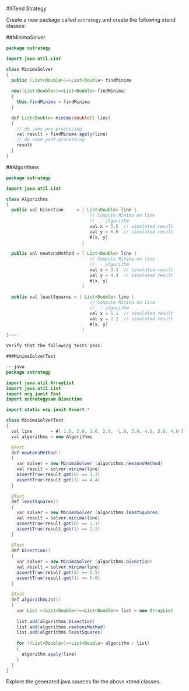 #XTend Strategy

Create a new package called `xstrategy` and create the following xtend classes:

##MinimaSolver

~~~java
package xstrategy

import java.util.List

class MinimaSolver 
{
  public (List<Double>)=>List<Double> findMinima
  
  new((List<Double>)=>List<Double> findMinima)
  {
    this.findMinima = findMinima
  }

  def List<Double> minima(double[] line)
  {
    // do some pre-processing
    val result = findMinima.apply(line)
    // do some post-processing
    result
  }
}
~~~

##Algorithms

~~~java
package xstrategy

import java.util.List

class Algorithms 
{  
  public val bisection     = [ List<Double> line | 
                                // Compute Minima on line
                                //  - algorithm
                                val x = 5.5  // simulated result
                                val y = 6.6  // simulated result
                                #[x, y]    
                             ]  
                              
  public val newtonsMethod = [ List<Double> line | 
                                // Compute Minima on line
                                //  - algorithm
                                val x = 3.3  // simulated result
                                val y = 4.4  // simulated result
                                #[x, y]    
                             ]  
                             
  public val leastSquares = [ List<Double> line | 
                                // Compute Minima on line
                                //  - algorithm
                                val x = 1.1  // simulated result
                                val y = 2.2  // simulated result
                                #[x, y]    
                             ]     
}~~~

Verify that the following tests pass:

###MinimaSolverTest

~~~java
package xstrategy

import java.util.ArrayList
import java.util.List
import org.junit.Test
import xstrategysam.Bisection

import static org.junit.Assert.*

class MinimaSolverTest
{
  val line       = #[ 1.0, 2.0, 1.0, 2.0, -1.0, 3.0, 4.0, 5.0, 4.0 ]
  val algorithms = new Algorithms

  @Test
  def newtonsMethod()
  {
    var solver = new MinimaSolver (algorithms.newtonsMethod)
    val result = solver.minima(line)
    assertTrue(result.get(0) == 3.3)
    assertTrue(result.get(1) == 4.4)    
  }
 
  @Test
  def leastSquares()
  { 
    var solver = new MinimaSolver (algorithms.leastSquares)
    val result = solver.minima(line)
    assertTrue(result.get(0) == 1.1)
    assertTrue(result.get(1) == 2.2)
  }
  
  @Test
  def bisection()
  {
    var solver = new MinimaSolver (algorithms.bisection)
    val result = solver.minima(line)
    assertTrue(result.get(0) == 5.5)
    assertTrue(result.get(1) == 6.6)
  }
  
  @Test
  def algorithmList()
  {
    var List <(List<Double>)=>List<Double>> list = new ArrayList
    
    list.add(algorithms.bisection)
    list.add(algorithms.newtonsMethod)
    list.add(algorithms.leastSquares)
        
    for ((List<Double>)=>List<Double> algorithm : list)
    {
      algorithm.apply(line)
    }
  }
}
~~~


Explore the generated java sources for the above xtend classes..

